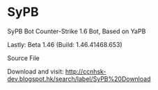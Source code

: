 # SyPB 

SyPB Bot 
Counter-Strike 1.6 Bot, Based on YaPB

Lastly: Beta 1.46 (Build: 1.46.41468.653)

Source File

Download and visit:
http://ccnhsk-dev.blogspot.hk/search/label/SyPB%20Download